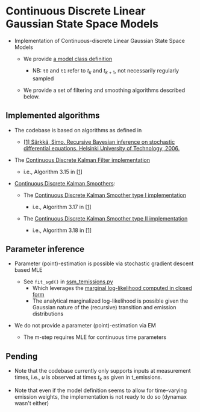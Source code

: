# Continuous Discrete Linear Gaussian State Space Models

- Implementation of Continuous-discrete Linear Gaussian State Space Models
    - We provide [a model class definition](./models.py#L39)
        - NB: `t0` and `t1` refer to $t_k$ and $t_{k+1}$, not necessarily regularly sampled

    - We provide a set of filtering and smoothing algorithms described below.
 
## Implemented algorithms

- The codebase is based on algorithms as defined in
    - [[1] Särkkä, Simo. Recursive Bayesian inference on stochastic differential equations. Helsinki University of Technology, 2006.](https://aaltodoc.aalto.fi/items/cc45c44e-ff66-4907-bfff-03293391fe1d)
        
- The [Continuous Discrete Kalman Filter implementation](./inference.py#L378)
    - i.e., Algorithm 3.15 in [[1]](https://aaltodoc.aalto.fi/items/cc45c44e-ff66-4907-bfff-03293391fe1d)

- [Continuous Discrete Kalman Smoothers](./inference.py#L515):
    - The [Continuous Discrete Kalman Smoother type I implementation](./inference.py#L558)
        - i.e., Algorithm 3.17 in [[1]](https://aaltodoc.aalto.fi/items/cc45c44e-ff66-4907-bfff-03293391fe1d)
      
    - The [Continuous Discrete Kalman Smoother type II implementation](./inference.py#L588)
        - i.e., Algorithm 3.18 in [[1]](https://aaltodoc.aalto.fi/items/cc45c44e-ff66-4907-bfff-03293391fe1d)
        
## Parameter inference

- Parameter (point)-estimation is possible via stochastic gradient descent based MLE
    - See `fit_sgd()` in [ssm_temissions.py](../ssm_temissions.py#L443)
        - Which leverages the [marginal log-likelihood computed in closed form](./models.py#L233)
        - The analytical marginalized log-likelihood is possible given the Gaussian nature of the (recursive) transition and emission distributions

- We do not provide a parameter (point)-estimation via EM
    - The m-step requires MLE for continuous time parameters
    
## Pending

- Note that the codebase currently only supports inputs at measurement times, i.e., $u$ is observed at times $t_k$ as given in t_emissions.

- Note that even if the model definition seems to allow for time-varying emission weights, the implementation is not ready to do so (dynamax wasn't either)
